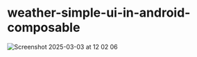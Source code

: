 # weather-simple-ui-in-android-composable
![Screenshot 2025-03-03 at 12 02 06](https://github.com/user-attachments/assets/0b5f5594-37c3-4d2c-91d7-30106715edca)

